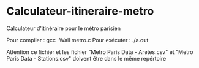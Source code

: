 # Calculateur-itineraire-metro
Calculateur d'itinéraire pour le métro parisien

Pour compiler : gcc -Wall metro.c
Pour exécuter : ./a.out

Attention ce fichier et les fichier "Metro Paris Data - Aretes.csv" et "Metro Paris Data - Stations.csv" doivent être dans le même repértoire 
